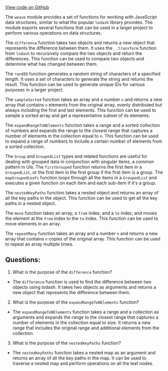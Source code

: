 [View code on GitHub](https://github.com/wandb/weave/weave-js/src/common/util/data.ts)

The `weave` module provides a set of functions for working with JavaScript data structures, similar to what the popular `lodash` library provides. The module exports several functions that can be used in a larger project to perform various operations on data structures.

The `difference` function takes two objects and returns a new object that represents the difference between them. It uses the `_.transform` function from `lodash` to recursively compare the two objects and return the differences. This function can be used to compare two objects and determine what has changed between them.

The `randID` function generates a random string of characters of a specified length. It uses a set of characters to generate the string and returns the result. This function can be used to generate unique IDs for various purposes in a larger project.

The `sampleSorted` function takes an array and a number `n` and returns a new array that contains `n` elements from the original array, evenly distributed but always including the first and last elements. This function can be used to sample a sorted array and get a representative subset of its elements.

The `expandRangeToNElements` function takes a range and a sorted collection of numbers and expands the range to the closest range that captures a number of elements in the collection equal to `n`. This function can be used to expand a range of numbers to include a certain number of elements from a sorted collection.

The `Group` and `GroupedList` types and related functions are useful for dealing with grouped data in conjunction with singular items, a common pattern in UIs. The `firstGrouped` function returns the first item in a `GroupedList`, or the first item in the first group if the first item is a group. The `mapGroupedLeafs` function loops through all the items in a `GroupedList` and executes a given function on each item and each sub-item if it's a group. 

The `nestedKeyPaths` function takes a nested object and returns an array of all the key paths in the object. This function can be used to get all the key paths in a nested object.

The `move` function takes an array, a `from` index, and a `to` index, and moves the element at the `from` index to the `to` index. This function can be used to move elements in an array.

The `repeatMany` function takes an array and a number `n` and returns a new array that contains `n` copies of the original array. This function can be used to repeat an array multiple times.
## Questions: 
 1. What is the purpose of the `difference` function?
- The `difference` function is used to find the difference between two objects using lodash. It takes two objects as arguments and returns a new object that represents the difference between them.

2. What is the purpose of the `expandRangeToNElements` function?
- The `expandRangeToNElements` function takes a range and a collection as arguments and expands the range to the closest range that captures a number of elements in the collection equal to size. It returns a new range that includes the original range and additional elements from the collection.

3. What is the purpose of the `nestedKeyPaths` function?
- The `nestedKeyPaths` function takes a nested map as an argument and returns an array of all the key paths in the map. It can be used to traverse a nested map and perform operations on all the leaf nodes.